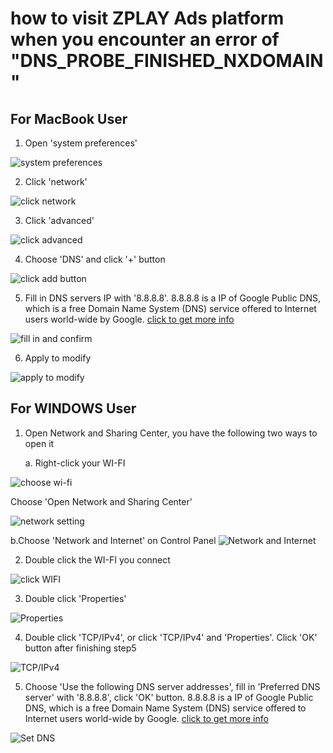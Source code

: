 # how to visit ZPLAY Ads platform when you encounter an error of "DNS_PROBE_FINISHED_NXDOMAIN"

## For MacBook User

1. Open 'system preferences'

![system preferences](img/open_preferences.png)

2. Click 'network'

![click network](img/find_network.png)

3. Click 'advanced'

![click advanced](img/click_advanced.png)

4. Choose 'DNS' and click '+' button

![click add button](img/add_DNS_ips.png)

5. Fill in DNS servers IP with '8.8.8.8'. 8.8.8.8 is a IP of Google Public DNS, which is a free Domain Name System (DNS) service offered to Internet users world-wide by Google. [click to get more info](https://en.wikipedia.org/wiki/Google_Public_DNS)

![fill in and confirm](img/successfully_add.png)

6. Apply to modify

![apply to modify](img/apply_to_modify.png)

## For WINDOWS User

1. Open Network and Sharing Center, you have the following two ways to open it

   a. Right-click your WI-FI

![choose wi-fi](img/win0-cn.jpg)

Choose 'Open Network and Sharing Center'

![network setting](img/win1-en.jpg)

   b.Choose 'Network and Internet' on Control Panel
![Network and Internet](img/win2-en.png)

2. Double click the WI-FI you connect

![click WIFI](img/win3-en.png)

3. Double click 'Properties'

![Properties](img/win4-en.png)

4. Double click 'TCP/IPv4', or click 'TCP/IPv4' and 'Properties'. Click 'OK' button after finishing step5

![TCP/IPv4](img/win5-en.jpg)

5. Choose 'Use the following DNS server addresses', fill in 'Preferred DNS server' with '8.8.8.8', click 'OK' button. 8.8.8.8 is a IP of Google Public DNS, which is a free Domain Name System (DNS) service offered to Internet users world-wide by Google. [click to get more info](https://en.wikipedia.org/wiki/Google_Public_DNS)

![Set DNS](img/win6-en.png)
